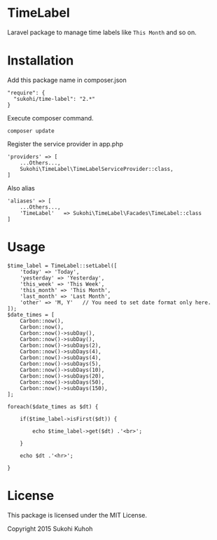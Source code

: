 # TimeLabel
Laravel package to manage time labels like `This Month` and so on.

Installation
====

Add this package name in composer.json

    "require": {
      "sukohi/time-label": "2.*"
    }

Execute composer command.

    composer update

Register the service provider in app.php

    'providers' => [
        ...Others...,  
        Sukohi\TimeLabel\TimeLabelServiceProvider::class,
    ]

Also alias

    'aliases' => [
        ...Others...,  
        'TimeLabel'   => Sukohi\TimeLabel\Facades\TimeLabel::class
    ]

Usage
====

    $time_label = TimeLabel::setLabel([
        'today' => 'Today',
        'yesterday' => 'Yesterday',
        'this_week' => 'This Week',
        'this_month' => 'This Month',
        'last_month' => 'Last Month',
        'other' => 'M, Y'   // You need to set date format only here.
    ]);
    $date_times = [
        Carbon::now(),
        Carbon::now(),
        Carbon::now()->subDay(),
        Carbon::now()->subDay(),
        Carbon::now()->subDays(2),
        Carbon::now()->subDays(4),
        Carbon::now()->subDays(4),
        Carbon::now()->subDays(5),
        Carbon::now()->subDays(10),
        Carbon::now()->subDays(20),
        Carbon::now()->subDays(50),
        Carbon::now()->subDays(150),
    ];

    foreach($date_times as $dt) {

        if($time_label->isFirst($dt)) {

            echo $time_label->get($dt) .'<br>';

        }

        echo $dt .'<hr>';

    }

License
====

This package is licensed under the MIT License.

Copyright 2015 Sukohi Kuhoh